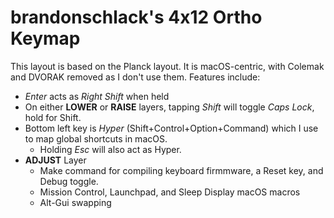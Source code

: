 # brandonschlack's 4x12 Ortho Keymap

This layout is based on the Planck layout. It is macOS-centric, with Colemak and DVORAK removed as I don't use them.
Features include:

* *Enter* acts as *Right Shift* when held
* On either **LOWER** or **RAISE** layers, tapping *Shift* will toggle *Caps Lock*, hold for Shift.
* Bottom left key is *Hyper* (Shift+Control+Option+Command) which I use to map global shortcuts in macOS.
  * Holding *Esc* will also act as Hyper.
* **ADJUST** Layer
  * Make command for compiling keyboard firmmware, a Reset key, and Debug toggle.
  * Mission Control, Launchpad, and Sleep Display macOS macros
  * Alt-Gui swapping
